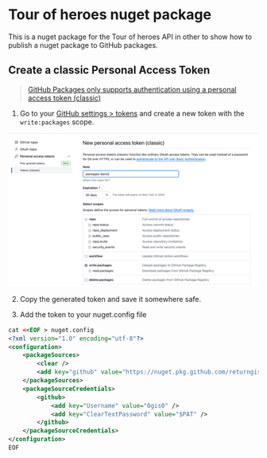 # Tour of heroes nuget package

This is a nuget package for the Tour of heroes API in other to show how to publish a nuget package to GitHub packages.

## Create a classic Personal Access Token

> [GitHub Packages only supports authentication using a personal access token (classic)](https://docs.github.com/en/packages/working-with-a-github-packages-registry/working-with-the-nuget-registry#authenticating-to-github-packages)

1. Go to your [GitHub settings > tokens](https://github.com/settings/tokens) and create a new token with the `write:packages` scope.

<img src="images/Create a classic PAT for packages.png" />

2. Copy the generated token and save it somewhere safe.

3. Add the token to your nuget.config file

```xml
cat <<EOF > nuget.config
<?xml version="1.0" encoding="utf-8"?>
<configuration>
    <packageSources>
        <clear />
        <add key="github" value="https://nuget.pkg.github.com/returngis/index.json" />
    </packageSources>
    <packageSourceCredentials>
        <github>
            <add key="Username" value="0gis0" />
            <add key="ClearTextPassword" value="$PAT" />
        </github>
    </packageSourceCredentials>
</configuration>
EOF
``````

